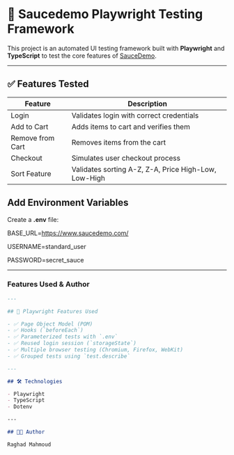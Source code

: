 # 🧪 Saucedemo Playwright Testing Framework

This project is an automated UI testing framework built with **Playwright** and **TypeScript** to test the core features of [SauceDemo](https://www.saucedemo.com/).

---

## ✅ Features Tested

| Feature           | Description                                  |
|------------------|----------------------------------------------|
| Login            | Validates login with correct credentials     |
| Add to Cart      | Adds items to cart and verifies them         |
| Remove from Cart | Removes items from the cart                  |
| Checkout         | Simulates user checkout process              |
| Sort Feature     | Validates sorting A-Z, Z-A, Price High-Low, Low-High |


## Add Environment Variables
Create a **.env** file:

BASE_URL=https://www.saucedemo.com/

USERNAME=standard_user

PASSWORD=secret_sauce


---

###  Features Used & Author

```markdown
---

## 📌 Playwright Features Used

- ✅ Page Object Model (POM)
- ✅ Hooks (`beforeEach`)
- ✅ Parameterized tests with `.env`
- ✅ Reused login session (`storageState`)
- ✅ Multiple browser testing (Chromium, Firefox, WebKit)
- ✅ Grouped tests using `test.describe`

---

## 🛠️ Technologies

- Playwright
- TypeScript
- Dotenv

---

## 👩‍💻 Author

Raghad Mahmoud
